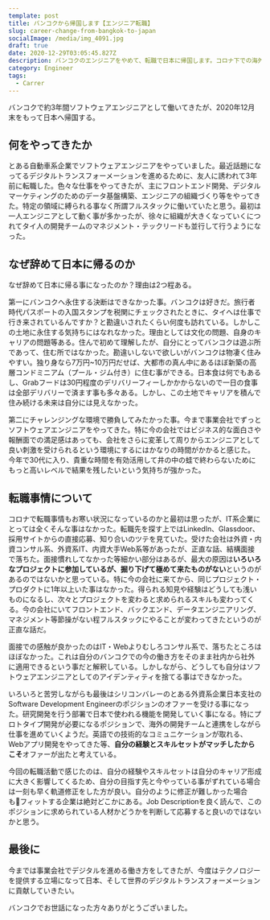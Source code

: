 ```yaml
---
template: post
title: バンコクから帰国します【エンジニア転職】
slug: career-change-from-bangkok-to-japan
socialImage: /media/img_4091.jpg
draft: true
date: 2020-12-29T03:05:45.827Z
description: バンコクのエンジニアをやめて、転職で日本に帰国します。コロナ下での海外からの転職事情やバンコクのエンジニア事情について話します。
category: Engineer
tags:
  - Carrer
---
```

バンコクで約3年間ソフトウェアエンジニアとして働いてきたが、2020年12月末をもって日本へ帰国する。

## 何をやってきたか

とある自動車系企業でソフトウェアエンジニアをやっていました。最近話題になってるデジタルトランスフォーメーションを進めるために、友人に誘われて3年前に転職した。色々な仕事をやってきたが、主にフロントエンド開発、デジタルマーケティングのためのデータ基盤構築、エンジニアの組織づくり等をやってきた。特定の領域に縛られる事なく所謂フルスタックに働いていたと思う。最初は一人エンジニアとして動く事が多かったが、徐々に組織が大きくなっていくにつれてタイ人の開発チームのマネジメント・テックリードも並行して行うようになった。

## なぜ辞めて日本に帰るのか

なぜ辞めて日本に帰る事になったのか？理由は2つ程ある。

第一にバンコクへ永住する決断はできなかった事。バンコクは好きだ。旅行者時代パスポートの入国スタンプを税関にチェックされたときに、タイへは仕事で行き来されているんですか？と勘違いされたくらい何度も訪れている。しかしこの土地に永住する気持ちにはなれなかった。理由としては文化の問題、自身のキャリアの問題等ある。住んで初めて理解したが、自分にとってバンコクは遊ぶ所であって、住む所ではなかった。勘違いしないで欲しいがバンコクは物凄く住みやすい。独り身なら7万円~10万円だせば、大都市の真ん中にあるほぼ新築の高層コンドミニアム（プール・ジム付き）に住む事ができる。日本食は何でもあるし、Grabフードは30円程度のデリバリーフィーしかかからないので一日の食事は全部デリバリーで済ます事も多々ある。しかし、この土地でキャリアを積んで住み続ける未来は自分には見えなかった。

第二にチャレンジングな環境で勝負してみたかった事。今まで事業会社でずっとソフトウェアエンジニアをやってきた。特に今の会社ではビジネス的な面白さや報酬面での満足感はあっても、会社をさらに変革して周りからエンジニアとして良い刺激を受けられるという環境にするにはかなりの時間がかかると感じた。今年で30代に入り、貴重な時間を有効活用して井の中の蛙で終わらないためにもっと高いレベルで結果を残したいという気持ちが強かった。

## 転職事情について

コロナで転職事情もお寒い状況になっているのかと最初は思ったが、IT系企業にとっては全くそんな事はなかった。転職先を探す上ではLinkedIn、Glassdoor、採用サイトからの直接応募、知り合いのツテを見ていた。受けた会社は外資・内資コンサル系、外資系IT、内資大手Web系等があったが、正直な話、結構面接で落ちた。面接慣れしてなかった等細かい部分はあるが、最大の原因は**いろいろなプロジェクトに参加しているが、掘り下げて極めて来たものがない**というのがあるのではないかと思っている。特に今の会社に来てから、同じプロジェクト・プロダクトに1年以上いた事はなかった。得られる知見や経験はどうしても浅いものになるし、次々とプロジェクトを変わると求められるスキルも変わってくる。今の会社にいてフロントエンド、バックエンド、データエンジニアリング、マネジメント等節操がない程フルスタックにやることが変わってきたというのが正直な話だ。

面接での感触が良かったのはIT・Webよりむしろコンサル系で、落ちたところはほぼなかった。これは自分のバンコクでの今の働き方をそのまま社内から社外に適用できるという事だと解釈している。しかしながら、どうしても自分はソフトウェアエンジニアとしてのアイデンティティを捨てる事はできなかった。

いろいろと苦労しながらも最後はシリコンバレーのとある外資系企業日本支社のSoftware Development Engineerのポジションのオファーを受ける事になった。研究開発を行う部署で日本で使われる機能を開発していく事になる。特にプロトタイプ開発が必要になるポジションで、海外の開発チームと連携をしながら仕事を進めていくようだ。英語での技術的なコミュニケーションが取れる、Webアプリ開発をやってきた等、**自分の経験とスキルセットがマッチしたからこそ**オファーが出たと考えている。

今回の転職活動で感じたのは、自分の経験やスキルセットは自分のキャリア形成に大きく影響してくるため、自分の目指す先と今やっている事がずれている場合は一刻も早く軌道修正をした方が良い。自分のように修正が難しかった場合もフィットする企業は絶対どこかにある。Job Descriptionを良く読んで、このポジションに求められている人材かどうかを判断して応募すると良いのではないかと思う。

## 最後に

今までは事業会社でデジタルを進める働き方をしてきたが、今度はテクノロジーを提供する立場になって日本、そして世界のデジタルトランスフォーメーションに貢献していきたい。

バンコクでお世話になった方々ありがとうございました。
